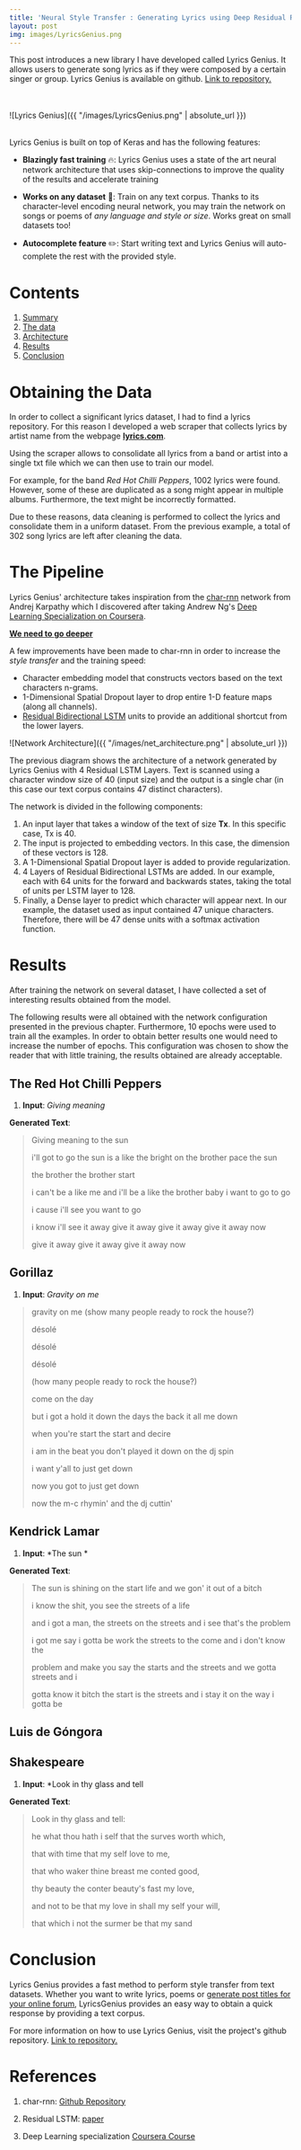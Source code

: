 ```yaml
---
title: 'Neural Style Transfer : Generating Lyrics using Deep Residual RNNs'
layout: post
img: images/LyricsGenius.png
---
```


This post introduces a new library I have developed called Lyrics Genius. It allows users to generate song lyrics as if they were composed by a certain singer or group. Lyrics Genius is available on github. [Link to repository.](https://github.com/FelipeSulser/Lyrics-Genius)

<br/><br/>
![Lyrics Genius]({{ "/images/LyricsGenius.png"  | absolute_url }})
<br/><br/>

Lyrics Genius is built on top of Keras and has the following features:

- **Blazingly fast training** 🔥:  Lyrics Genius uses a state of the art neural network architecture that uses skip-connections to improve the quality of the results and accelerate training 

- **Works on any dataset** 📝: Train on any text corpus. Thanks to its character-level encoding neural network, you may train the network on songs or poems of *any language and style or size*. Works great on small datasets too!

- **Autocomplete feature** ✏️: Start writing text and Lyrics Genius will auto-complete the rest with the provided style.


# Contents
1.  [Summary](index.html#competition)
2.  [The data](index.html#data)  
3.  [Architecture](index.html#architecture)  
4.  [Results](index.html#results)  
5.  [Conclusion](index.html#conclusion)  



# Obtaining the Data<a name="data"></a>
In order to collect a significant lyrics dataset, I had to find a lyrics repository. For this reason I developed a web scraper that collects lyrics by artist name from the webpage [**lyrics.com**](https://www.lyrics.com).

Using the scraper allows to consolidate all lyrics from a band or artist into a single txt file which we can then use to train our model.

For example, for the band *Red Hot Chilli Peppers*, 1002 lyrics were found. However, some of these are duplicated as a song might appear in multiple albums. Furthermore, the text might be incorrectly formatted. 

Due to these reasons, data cleaning is performed to collect the lyrics and consolidate them in a uniform dataset. From the previous example, a total of 302 song lyrics are left after cleaning the data.

# The Pipeline<a name="architecture"></a>

Lyrics Genius' architecture takes inspiration from the [char-rnn](https://github.com/karpathy/char-rnn) network from Andrej Karpathy which I discovered after taking Andrew Ng's [Deep Learning Specialization on Coursera](https://www.coursera.org/specializations/deep-learning).


[**We need to go deeper**](https://knowyourmeme.com/memes/we-need-to-go-deeper)


A few improvements have been made to char-rnn in order to increase the *style transfer* and the training speed:

- Character embedding model that constructs vectors based on the text characters n-grams.
- 1-Dimensional Spatial Dropout layer to drop entire 1-D feature maps (along all channels).
- [Residual Bidirectional LSTM](https://arxiv.org/abs/1701.03360) units to provide an additional shortcut from the lower layers.





![Network Architecture]({{ "/images/net_architecture.png"  | absolute_url }})

The previous diagram shows the architecture of a network generated by Lyrics Genius with 4 Residual LSTM Layers. Text is scanned using a character window size of 40 (input size) and the output is a single char (in this case our text corpus contains 47 distinct characters). 

The network is divided in the following components:

1. An input layer that takes a window of the text of size **Tx**. In this specific case, Tx is 40. 
2. The input is projected to embedding vectors. In this case, the dimension of these vectors is 128.
3. A 1-Dimensional Spatial Dropout layer is added to provide regularization.
4. 4 Layers of Residual Bidirectional LSTMs are added. In our example, each with 64 units for the forward and backwards states, taking the total of units per LSTM layer to 128.
5. Finally, a Dense layer to predict which character will appear next. In our example, the dataset used as input contained 47 unique characters. Therefore, there will be 47 dense units with a softmax activation function.


# Results<a name="results"></a>
After training the network on several dataset, I have collected a set of interesting results obtained from the model. 

The following results were all obtained with the network configuration presented in the previous chapter. Furthermore, 10 epochs were used to train all the examples. In order to obtain better results one would need to increase the number of epochs. This configuration was chosen to show the reader that with little training, the results obtained are already acceptable.


## The Red Hot Chilli Peppers


1. **Input**: *Giving meaning*

**Generated Text**:

> Giving meaning to the sun
> 
> i'll got to go the sun is a like the bright on the brother pace the sun
> 
> the brother the brother start
> 
> i can't be a like me and i'll be a like the brother baby i want to go to go
> 
> i cause i'll see you want to go
> 
> i know i'll see it away give it away give it away give it away now
> 
> give it away give it away give it away now
> 

## Gorillaz

1. **Input**: *Gravity on me*


> gravity on me (show many people ready to rock the house?)
> 
> désolé 
> 
> désolé
> 
> désolé
> 
> (how many people ready to rock the house?)
> 
> come on the day
> 
> but i got a hold it down the days the back it all me down
> 
> when you're start the start and decire
> 
> 
> i am in the beat you don't played it down on the dj spin
> 
> i want y'all to just get down
> 
> now you got to just get down
> 
> now the m-c rhymin' and the dj cuttin'

## Kendrick Lamar

1. **Input**: *The sun *

**Generated Text**:

> The sun is shining  on the start life and we gon' it out of a bitch
> 
> i know the shit, you see the streets of a life
> 
> and i got a man, the streets on the streets and i see that's the problem 
> 
> i got me say i gotta be work the streets to the come and i don't know the 
> 
> problem and make you say the starts and the streets and we gotta streets and i 
> 
> gotta know it bitch the start is the streets and i stay it on the way i gotta be 

## Luis de Góngora

## Shakespeare

1. **Input**: *Look in thy glass and tell

**Generated Text**:
> 
> Look in thy glass and tell:
> 
> he what thou hath i self that the surves worth which,
> 
> that with time that my self love to me,
> 
> that who waker thine breast me conted good,
> 
> thy beauty the conter beauty's fast my love,
> 
> and not to be that my love in shall my self your will,
> 
> that which i not the surmer be that my sand
> 



# Conclusion<a name="conclusion"></a>

Lyrics Genius provides a fast method to perform style transfer from text datasets. Whether you want to write lyrics, poems or [generate post titles for your online forum](https://www.resetera.com/threads/i-trained-an-ai-on-tens-of-thousands-of-resetera-post-titles-and-discovered-how-the-world-ends.82679/), LyricsGenius provides an easy way to obtain a quick response by providing a text corpus.

For more information on how to use Lyrics Genius, visit the project's github repository.  [Link to repository.](https://github.com/FelipeSulser/Lyrics-Genius)


# References


1. char-rnn: [Github Repository](https://github.com/karpathy/char-rnn) 

2.  Residual LSTM: [paper](https://arxiv.org/abs/1701.03360)

3. Deep Learning specialization [Coursera Course](https://www.coursera.org/specializations/deep-learning)